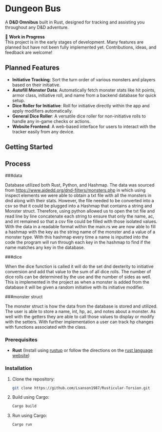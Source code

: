 # Dungeon Bus

A **D&D Omnibus** built in Rust, designed for tracking and assisting you throughout any D&D adventure.

🚧 **Work in Progress**  
This project is in the early stages of development. Many features are planned but have not been fully implemented yet. Contributions, ideas, and feedback are welcome!

## Planned Features

- **Initiative Tracking**: Sort the turn order of various monsters and players based on their initiative.
- **Autofill Monster Data**: Automatically fetch monster stats like hit points, armor class, initiative roll, and name from a backend database for quick setup.
- **Dice Roller for Initiative**: Roll for initiative directly within the app and apply modifiers automatically.
- **General Dice Roller**: A versatile dice roller for non-initiative rolls to handle any in-game checks or actions.
- **Website Frontend**: A web-based interface for users to interact with the tracker easily from any device.

## Getting Started

## Process

###data 

Database utilized both Rust, Python, and Hashmap. The data was sourced from https://www.aidedd.org/dnd-filters/monsters.php in which using inspect elements we were able to obtain a txt file with all the monsters in dnd along with their stats. However, the file needed to be converted into a csv so that it could be plugged into a Hashmap that contains a string and Monster struct. Therefore, using python allowed us to open the txt file and read line by line concatenate each string to ensure that only the name, ac, and int remained so that a csv file could be filled with those isolated values. With the data in a readable format within the main.rs we are now able to fill a hashmap with the key as the string name of the monster and a value of a monster type. With this hashmap every time a name is inputted into the code the program will run through each key in the hashmap to find if the name matches any key in the database.

###dice

When the dice function is called it will do the set dnd dexterity to initiative conversion and add that value to the sum of all dice rolls. The number of dice rolls can be determined by the use and the number of sides as well. This is implemented in the project as when a monster is added from the database it will be given a random initiative with its initiative modifier. 

###monster struct

The monster struct is how the data from the database is stored and utilized. The user is able to store a name, int, hp, ac, and notes about a monster. As well with the getters they are able to call those values to display or modify with the setters. With further implementation a user can track hp changes with functions associated with the class.


### Prerequisites

- **Rust** (Install using [rustup](https://rustup.rs/) or follow the directions on the [rust language website](https://www.rust-lang.org/tools/install))

### Installation

1. Clone the repository:

   ```bash
   git clone https://github.com/Lsanson1987/Rusticular-Torsion.git

3. Build using Cargo:

   ```bash
   Cargo build

4. Run using Cargo:

   ```bash
   Cargo run
